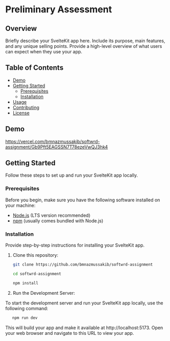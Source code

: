 # Preliminary Assessment

## Overview

Briefly describe your SvelteKit app here. Include its purpose, main features, and any unique selling points. Provide a high-level overview of what users can expect when they use your app.

## Table of Contents

- [Demo](#demo)
- [Getting Started](#getting-started)
  - [Prerequisites](#prerequisites)
  - [Installation](#installation)
- [Usage](#usage)
- [Contributing](#contributing)
- [License](#license)

## Demo

https://vercel.com/bmnazmussakib/softwrd-assignment/Gb9Pft5EAGSSN7T78ezeVwQJ3hk4

## Getting Started

Follow these steps to set up and run your SvelteKit app locally.

### Prerequisites

Before you begin, make sure you have the following software installed on your machine:

- [Node.js](https://nodejs.org/) (LTS version recommended)
- [npm](https://www.npmjs.com/) (usually comes bundled with Node.js)

### Installation

Provide step-by-step instructions for installing your SvelteKit app.

1. Clone this repository:

   ```bash
   git clone https://github.com/bmnazmussakib/softwrd-assignment

   cd softwrd-assignment

   npm install

   
   ```

2. Run the Development Server:

To start the development server and run your SvelteKit app locally, use the following command:

```bash
   npm run dev

   ```
   This will build your app and make it available at http://localhost:5173. Open your web browser and navigate to this URL to view your app.


